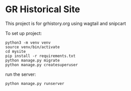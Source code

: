 # GR Historical Site 

This project is for grhistory.org using wagtail and snipcart

To set up project: 


```
python3 -m venv venv
source venv/bin/activate
cd mysite
pip install -r requirements.txt
python manage.py migrate
python manage.py createsuperuser
```

run the server:

`python manage.py runserver`

